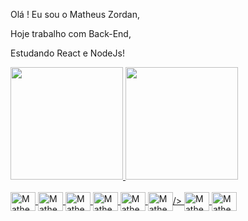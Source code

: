 Olá ! Eu sou o Matheus Zordan,

Hoje trabalho com Back-End, 

Estudando React e NodeJs!

<div>
  <a href="<https://github.com/matheuszordan">
  <img height="180em" src="https://github-readme-stats.vercel.app/api?username=matheuszordan&show_icons=true&theme=dracula@include_all_commits=true&count_private=true"/>
  <img height="180em" src="https://github-readme-stats.vercel.app/api/top-langs/?username=matheuszordan&layout=compact"/>
  
</div>
  
<div style="display: inline_block"><br>
  <img align="center" alt="Matheus-JS" height="30" width="40" src="https://cdn.jsdelivr.net/gh/devicons/devicon/icons/java/java-original.svg" />
  <img align="center" alt="Matheus-JS" height="30" width="40" src="https://cdn.jsdelivr.net/gh/devicons/devicon/icons/typescript/typescript-original.svg" />
  <img align="center" alt="Matheus-JS" height="30" width="40" src="https://cdn.jsdelivr.net/gh/devicons/devicon/icons/react/react-original.svg" />
  <img align="center" alt="Matheus-JS" height="30" width="40" src="https://cdn.jsdelivr.net/gh/devicons/devicon/icons/nodejs/nodejs-original.svg"/>
  <img align="center" alt="Matheus-JS" height="30" width="40" src="https://cdn.jsdelivr.net/gh/devicons/devicon/icons/javascript/javascript-original.svg"/>
  <img align="center" alt="Matheus-JS" height="30" width="40" src="https://cdn.jsdelivr.net/gh/devicons/devicon/icons/html5/html5-original.svg" />/>
  <img align="center" alt="Matheus-JS" height="30" width="40" src="https://cdn.jsdelivr.net/gh/devicons/devicon/icons/css3/css3-original.svg" />
  <img align="center" alt="Matheus-JS" height="30" width="40" src="https://cdn.jsdelivr.net/gh/devicons/devicon/icons/postgresql/postgresql-original.svg" />
  
  </div>
  
  
  
